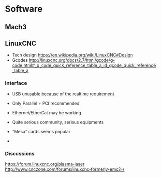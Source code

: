 # Software

## Mach3

## LinuxCNC

- Tech design https://en.wikipedia.org/wiki/LinuxCNC#Design
- Gcodes http://linuxcnc.org/docs/2.7/html/gcode/g-code.html#_g_code_quick_reference_table_a_id_gcode_quick_reference_table_a

### Interface

- USB unusable because of the realtime requirement
- Only Parallel + PCI recommended
- Ethernet/EtherCat may be working

- Quite serious community, serious equipments
- "Mesa" cards seems popular
-


### Discussions

https://forum.linuxcnc.org/plasma-laser
http://www.cnczone.com/forums/linuxcnc-formerly-emc2-/
